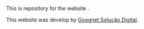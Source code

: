 # 

This is repository for the website [](https://domain "").

This website was develop by [Goognet Solução Digital](https://goognet.com.br "Agência Especializada em Marketing Digital").
